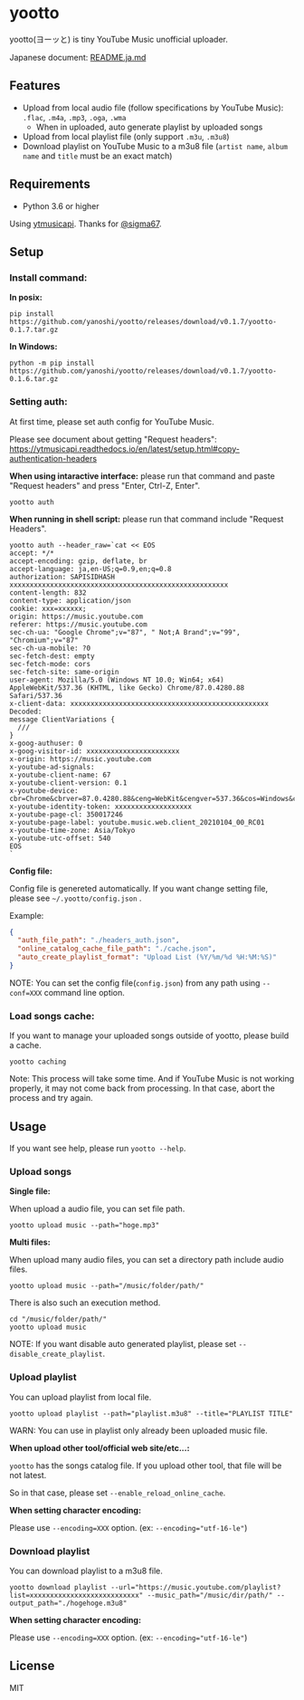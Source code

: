 # yootto
yootto(ヨーッと) is tiny YouTube Music unofficial uploader.

Japanese document: [README.ja.md](README.ja.md)

## Features

- Upload from local audio file (follow specifications by YouTube Music): `.flac`, `.m4a`, `.mp3`, `.oga`, `.wma`
  - When in uploaded, auto generate playlist by uploaded songs
- Upload from local playlist file (only support `.m3u`, `.m3u8`)
- Download playlist on YouTube Music to a m3u8 file (`artist name`, `album name` and `title` must be an exact match)


## Requirements

- Python 3.6 or higher

Using [ytmusicapi](https://github.com/sigma67/ytmusicapi). Thanks for [@sigma67](https://github.com/sigma67).

## Setup

### Install command:

**In posix:**

```
pip install https://github.com/yanoshi/yootto/releases/download/v0.1.7/yootto-0.1.7.tar.gz
```

**In Windows:**

```
python -m pip install https://github.com/yanoshi/yootto/releases/download/v0.1.7/yootto-0.1.6.tar.gz
```

### Setting auth:

At first time, please set auth config for YouTube Music.

Please see document about getting "Request headers": https://ytmusicapi.readthedocs.io/en/latest/setup.html#copy-authentication-headers

**When using intaractive interface:** please run that command and paste "Request headers" and press "Enter, Ctrl-Z, Enter".

```
yootto auth
```

**When running in shell script:** please run that command include "Request Headers".

```
yootto auth --header_raw=`cat << EOS
accept: */*
accept-encoding: gzip, deflate, br
accept-language: ja,en-US;q=0.9,en;q=0.8
authorization: SAPISIDHASH xxxxxxxxxxxxxxxxxxxxxxxxxxxxxxxxxxxxxxxxxxxxxxxxxxxxxx
content-length: 832
content-type: application/json
cookie: xxx=xxxxxx;
origin: https://music.youtube.com
referer: https://music.youtube.com
sec-ch-ua: "Google Chrome";v="87", " Not;A Brand";v="99", "Chromium";v="87"
sec-ch-ua-mobile: ?0
sec-fetch-dest: empty
sec-fetch-mode: cors
sec-fetch-site: same-origin
user-agent: Mozilla/5.0 (Windows NT 10.0; Win64; x64) AppleWebKit/537.36 (KHTML, like Gecko) Chrome/87.0.4280.88 Safari/537.36
x-client-data: xxxxxxxxxxxxxxxxxxxxxxxxxxxxxxxxxxxxxxxxxxxxxxxxx
Decoded:
message ClientVariations {
  ///
}
x-goog-authuser: 0
x-goog-visitor-id: xxxxxxxxxxxxxxxxxxxxxxx
x-origin: https://music.youtube.com
x-youtube-ad-signals: 
x-youtube-client-name: 67
x-youtube-client-version: 0.1
x-youtube-device: cbr=Chrome&cbrver=87.0.4280.88&ceng=WebKit&cengver=537.36&cos=Windows&cosver=10.0&cplatform=DESKTOP
x-youtube-identity-token: xxxxxxxxxxxxxxxxxxx
x-youtube-page-cl: 350017246
x-youtube-page-label: youtube.music.web.client_20210104_00_RC01
x-youtube-time-zone: Asia/Tokyo
x-youtube-utc-offset: 540
EOS
`
```

**Config file:**

Config file is genereted automatically.
If you want change setting file, please see `~/.yootto/config.json` .

Example: 

```json
{
  "auth_file_path": "./headers_auth.json",
  "online_catalog_cache_file_path": "./cache.json",
  "auto_create_playlist_format": "Upload List (%Y/%m/%d %H:%M:%S)"
}
```

NOTE: You can set the config file(`config.json`) from any path using `--conf=XXX` command line option.

### Load songs cache:

If you want to manage your uploaded songs outside of yootto, please build a cache.

```
yootto caching
```

Note: This process will take some time. And if YouTube Music is not working properly, it may not come back from processing. In that case, abort the process and try again.

## Usage

If you want see help, please run `yootto --help`.

### Upload songs

**Single file:**

When upload a audio file, you can set file path.

```
yootto upload music --path="hoge.mp3"
```

**Multi files:**

When upload many audio files, you can set a directory path include audio files.

```
yootto upload music --path="/music/folder/path/"
```

There is also such an execution method.

```
cd "/music/folder/path/"
yootto upload music
```

NOTE: If you want disable auto generated playlist, please set `--disable_create_playlist`.

### Upload playlist

You can upload playlist from local file.

```
yootto upload playlist --path="playlist.m3u8" --title="PLAYLIST TITLE"
```

WARN: You can use in playlist only already been uploaded music file.

**When upload other tool/official web site/etc...:**

`yootto` has the songs catalog file.
If you upload other tool, that file will be not latest.

So in that case, please set `--enable_reload_online_cache`.

**When setting character encoding:**

Please use `--encoding=XXX` option. (ex: `--encoding="utf-16-le"`)

### Download playlist

You can download playlist to a m3u8 file.

```
yootto download playlist --url="https://music.youtube.com/playlist?list=xxxxxxxxxxxxxxxxxxxxxxxxxxx" --music_path="/music/dir/path/" --output_path="./hogehoge.m3u8"
```

**When setting character encoding:**

Please use `--encoding=XXX` option. (ex: `--encoding="utf-16-le"`)

## License

MIT
